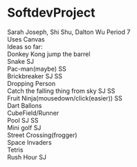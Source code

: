 # SoftdevProject<br>
Sarah Joseph, Shi Shu, Dalton Wu Period 7 <br>
Uses Canvas<br>
Ideas so far:<br>
Donkey Kong jump the barrel<br>
Snake SJ<br>
Pac-man(maybe) SS<br>
Brickbreaker SJ SS<br>
Dropping Person<br>
Catch the falling thing from sky SJ SS<br>
Fruit Ninja(mousedown/click(easier)) SS<br>
Dart Ballons<br>
CubeField/Runner<br>
Pool SJ SS<br>
Mini golf SJ<br>
Street Crossing(frogger)<br>
Space Invaders<br>
Tetris<br>
Rush Hour SJ<br>

